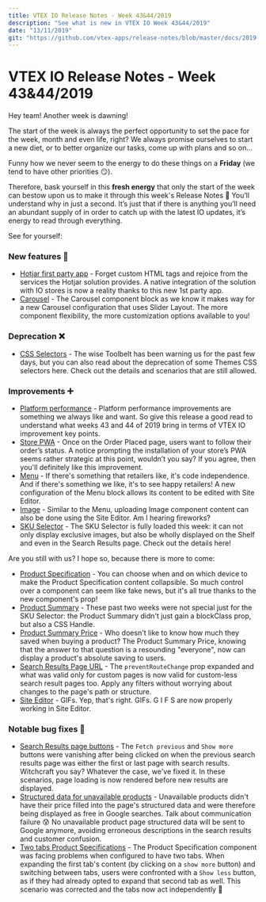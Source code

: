 ```yaml
---
title: VTEX IO Release Notes - Week 43&44/2019
description: "See what is new in VTEX IO Week 43&44/2019"
date: "13/11/2019"
git: "https://github.com/vtex-apps/release-notes/blob/master/docs/2019-week-43-44/README.md"
---
```


# VTEX IO Release Notes - Week 43&44/2019

Hey team! Another week is dawning!

The start of the week is always the perfect opportunity to set the pace for the week, month and even life, right? We always promise ourselves to start a new diet, or to better organize our tasks, come up with plans and so on...

Funny how we never seem to the energy to do these things on a **Friday** (we tend to have other priorities :smirk:).

Therefore, bask yourself in this **fresh energy** that only the start of the week can bestow upon us to make it through this week's Release Notes :muscle: You’ll understand why in just a second. It’s just that if there is anything you’ll need an abundant supply of in order to catch up with the latest IO updates, it’s energy to read through everything.

See for yourself:

### New features :rocket:

- [Hotjar first party app](https://vtex.io/docs/releases/2019-week-43-44/hotjar-first-party-app) - Forget custom HTML tags and rejoice from the services the Hotjar solution provides. A native integration of the solution with IO stores is now a reality thanks to this new 1st party app.
- [Carousel](https://vtex.io/docs/releases/2019-week-43-44/carousel) - The Carousel component block as we know it makes way for a new Carousel configuration that uses Slider Layout. The more component flexibility, the more customization options available to you!

### Deprecation :x:

- [CSS Selectors](https://vtex.io/docs/releases/2019-week-43-44/css-selectors-deprecation) - The wise Toolbelt has been warning us for the past few days, but you can also read about the deprecation of some Themes CSS selectors here. Check out the details and scenarios that are still allowed.

### Improvements :heavy_plus_sign:

- [Platform performance](https://vtex.io/docs/releases/2019-week-43-44/platform-performance) - Platform performance improvements are something we always like and want. So give this release a good read to understand what weeks 43 and 44 of 2019 bring in terms of VTEX IO improvement key points.
- [Store PWA](https://vtex.io/docs/releases/2019-week-43-44/store-pwa) - Once on the Order Placed page, users want to follow their order’s status. A notice prompting the installation of your store’s PWA seems rather strategic at this point, wouldn’t you say? If you agree, then you'll definitely like this improvement.
- [Menu](https://vtex.io/docs/releases/2019-week-43-44/menu) - If there's something that retailers like, it's code independence. And if there's something we like, it's to see happy retailers! A new configuration of the Menu block allows its content to be edited with Site Editor.
- [Image](https://vtex.io/docs/releases/2019-week-43-44/image) - Similar to the Menu, uploading Image component content can also be done using the Site Editor. Am I hearing fireworks?
- [SKU Selector](https://vtex.io/docs/releases/2019-week-43-44/sku-selector) - The SKU Selector is fully loaded this week: it can not only display exclusive images, but also be wholly displayed on the Shelf and even in the Search Results page. Check out the details here!

Are you still with us? I hope so, because there is more to come:

- [Product Specification](https://vtex.io/docs/releases/2019-week-43-44/product-specifications) - You can choose when and on which device to make the Product Specification content collapsible. So much control over a component can seem like fake news, but it's all true thanks to the new component's prop!
- [Product Summary](https://vtex.io/docs/releases/2019-week-43-44/product-summary) - These past two weeks were not special just for the SKU Selector: the Product Summary didn't just gain a blockClass prop, but also a CSS Handle.
- [Product Summary Price](https://vtex.io/docs/releases/2019-week-43-44/product-summary-price) - Who doesn't like to know how much they saved when buying a product? The Product Summary Price, knowing that the answer to that question is a resounding "everyone", now can display a product's absolute saving to users.
- [Search Results Page URL](https://vtex.io/docs/releases/2019-week-43-44/search-results-page-url) - The `preventRouteChange` prop expanded and what was valid only for custom pages is now valid for custom-less search result pages too. Apply any filters without worrying about changes to the page's path or structure.
- [Site Editor](https://vtex.io/docs/releases/2019-week-43-44/site-editor) - GIFs. Yep, that's right. GIFs. G I F S are now properly working in Site Editor.

### Notable bug fixes :bug:

- [Search Results page buttons](https://github.com/vtex-apps/search-result/pull/264) - The `Fetch previous` and `Show more` buttons were vanishing after being clicked on when the previous search results page was either the first or last page with search results. Witchcraft you say? Whatever the case, we've fixed it. In these scenarios, page loading is now rendered before new results are displayed.
- [Structured data for unavailable products](https://github.com/vtex-apps/structured-data/pull/9) - Unavailable products didn't have their price filled into the page's structured data and were therefore being displayed as free in Google searches. Talk about communication failure :cold_sweat: No unavailable product page structured data will be sent to Google anymore, avoiding erroneous descriptions in the search results and customer confusion.
- [Two tabs Product Specifications](https://github.com/vtex-apps/store-components/pull/610) - The Product Specification component was facing problems when configured to have two tabs. When expanding the first tab's content (by clicking on a `show more` button) and switching between tabs, users were confronted with a `Show less` button, as if they had already opted to expand that second tab as well. This scenario was corrected and the tabs now act independently :muscle:
